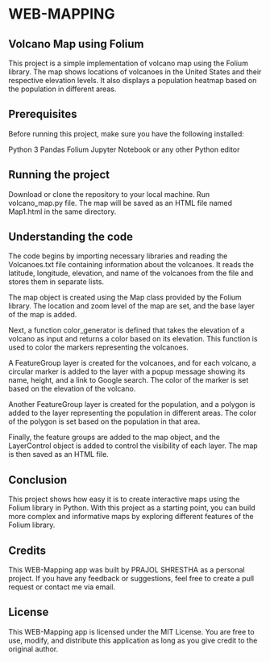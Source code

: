 # WEB-MAPPING

## Volcano Map using Folium
This project is a simple implementation of volcano map using the Folium library. The map shows locations of volcanoes in the United States and their respective elevation levels. It also displays a population heatmap based on the population in different areas.

## Prerequisites
Before running this project, make sure you have the following installed:

Python 3
Pandas
Folium
Jupyter Notebook or any other Python editor

## Running the project
Download or clone the repository to your local machine.
Run volcano_map.py file.
The map will be saved as an HTML file named Map1.html in the same directory.

## Understanding the code
The code begins by importing necessary libraries and reading the Volcanoes.txt file containing information about the volcanoes. It reads the latitude, longitude, elevation, and name of the volcanoes from the file and stores them in separate lists.

The map object is created using the Map class provided by the Folium library. The location and zoom level of the map are set, and the base layer of the map is added.

Next, a function color_generator is defined that takes the elevation of a volcano as input and returns a color based on its elevation. This function is used to color the markers representing the volcanoes.

A FeatureGroup layer is created for the volcanoes, and for each volcano, a circular marker is added to the layer with a popup message showing its name, height, and a link to Google search. The color of the marker is set based on the elevation of the volcano.

Another FeatureGroup layer is created for the population, and a polygon is added to the layer representing the population in different areas. The color of the polygon is set based on the population in that area.

Finally, the feature groups are added to the map object, and the LayerControl object is added to control the visibility of each layer. The map is then saved as an HTML file.

## Conclusion
This project shows how easy it is to create interactive maps using the Folium library in Python. With this project as a starting point, you can build more complex and informative maps by exploring different features of the Folium library.

## Credits
This WEB-Mapping app was built by PRAJOL SHRESTHA as a personal project. 
If you have any feedback or suggestions, feel free to create a pull request or contact me via email.

## License
This WEB-Mapping app is licensed under the MIT License. You are free to use, modify, and distribute this application as long as you give credit to the original author.
